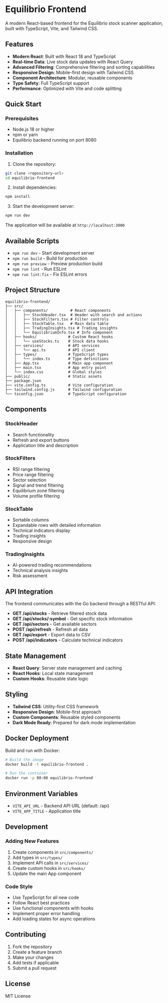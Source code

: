 # Equilibrio Frontend

A modern React-based frontend for the Equilibrio stock scanner application, built with TypeScript, Vite, and Tailwind CSS.

## Features

- **Modern React**: Built with React 18 and TypeScript
- **Real-time Data**: Live stock data updates with React Query
- **Advanced Filtering**: Comprehensive filtering and sorting capabilities
- **Responsive Design**: Mobile-first design with Tailwind CSS
- **Component Architecture**: Modular, reusable components
- **Type Safety**: Full TypeScript support
- **Performance**: Optimized with Vite and code splitting

## Quick Start

### Prerequisites

- Node.js 18 or higher
- npm or yarn
- Equilibrio backend running on port 8080

### Installation

1. Clone the repository:
```bash
git clone <repository-url>
cd equilibrio-frontend
```

2. Install dependencies:
```bash
npm install
```

3. Start the development server:
```bash
npm run dev
```

The application will be available at `http://localhost:3000`

## Available Scripts

- `npm run dev` - Start development server
- `npm run build` - Build for production
- `npm run preview` - Preview production build
- `npm run lint` - Run ESLint
- `npm run lint:fix` - Fix ESLint errors

## Project Structure

```
equilibrio-frontend/
├── src/
│   ├── components/          # React components
│   │   ├── StockHeader.tsx  # Header with search and actions
│   │   ├── StockFilters.tsx # Filter controls
│   │   ├── StockTable.tsx   # Main data table
│   │   ├── TradingInsights.tsx # Trading insights
│   │   └── EquilibriumInfo.tsx # Info component
│   ├── hooks/              # Custom React hooks
│   │   └── useStocks.ts    # Stock data hooks
│   ├── services/           # API services
│   │   └── api.ts          # API client
│   ├── types/              # TypeScript types
│   │   └── index.ts        # Type definitions
│   ├── App.tsx             # Main app component
│   ├── main.tsx            # App entry point
│   └── index.css           # Global styles
├── public/                 # Static assets
├── package.json
├── vite.config.ts          # Vite configuration
├── tailwind.config.js      # Tailwind configuration
└── tsconfig.json           # TypeScript configuration
```

## Components

### StockHeader
- Search functionality
- Refresh and export buttons
- Application title and description

### StockFilters
- RSI range filtering
- Price range filtering
- Sector selection
- Signal and trend filtering
- Equilibrium zone filtering
- Volume profile filtering

### StockTable
- Sortable columns
- Expandable rows with detailed information
- Technical indicators display
- Trading insights
- Responsive design

### TradingInsights
- AI-powered trading recommendations
- Technical analysis insights
- Risk assessment

## API Integration

The frontend communicates with the Go backend through a RESTful API:

- **GET /api/stocks** - Retrieve filtered stock data
- **GET /api/stocks/:symbol** - Get specific stock information
- **GET /api/sectors** - Get available sectors
- **POST /api/refresh** - Refresh all data
- **GET /api/export** - Export data to CSV
- **POST /api/indicators** - Calculate technical indicators

## State Management

- **React Query**: Server state management and caching
- **React Hooks**: Local state management
- **Custom Hooks**: Reusable state logic

## Styling

- **Tailwind CSS**: Utility-first CSS framework
- **Responsive Design**: Mobile-first approach
- **Custom Components**: Reusable styled components
- **Dark Mode Ready**: Prepared for dark mode implementation

## Docker Deployment

Build and run with Docker:

```bash
# Build the image
docker build -t equilibrio-frontend .

# Run the container
docker run -p 80:80 equilibrio-frontend
```

## Environment Variables

- `VITE_API_URL` - Backend API URL (default: /api)
- `VITE_APP_TITLE` - Application title

## Development

### Adding New Features

1. Create components in `src/components/`
2. Add types in `src/types/`
3. Implement API calls in `src/services/`
4. Create custom hooks in `src/hooks/`
5. Update the main App component

### Code Style

- Use TypeScript for all new code
- Follow React best practices
- Use functional components with hooks
- Implement proper error handling
- Add loading states for async operations

## Contributing

1. Fork the repository
2. Create a feature branch
3. Make your changes
4. Add tests if applicable
5. Submit a pull request

## License

MIT License

